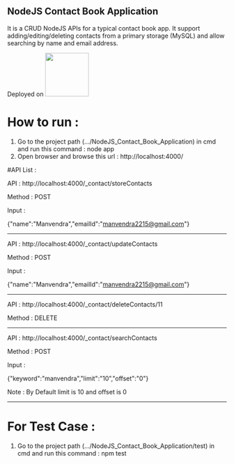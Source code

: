 ## NodeJS Contact Book Application

It is a CRUD NodeJS APIs for a typical contact book app. It support adding/editing/deleting contacts from a primary storage (MySQL) and allow searching by name and email address. 

Deployed on <a href="https://glacial-meadow-35240.herokuapp.com/"><img width="100" src="https://cdn-images-1.medium.com/max/1200/1*qgcaFqBSgNhsQQNpepIagA.png"/></a>

# How to run :

1. Go to the project path (.../NodeJS_Contact_Book_Application) in cmd and run this command : node app
2. Open browser and browse this url : http://localhost:4000/

#API List :

API : http://localhost:4000/_contact/storeContacts

Method : POST

Input : 

{"name":"Manvendra","emailId":"manvendra2215@gmail.com"}

************************************************************

API : http://localhost:4000/_contact/updateContacts

Method : POST

Input : 

{"name":"Manvendra","emailId":"manvendra2215@gmail.com"}

************************************************************

API : http://localhost:4000/_contact/deleteContacts/11

Method : DELETE

************************************************************

API : http://localhost:4000/_contact/searchContacts

Method : POST

Input : 

{"keyword":"manvendra","limit":"10","offset":"0"}

Note : By Default limit is 10 and offset is 0

************************************************************


# For Test Case :

1. Go to the project path (.../NodeJS_Contact_Book_Application/test) in cmd and run this command : npm test

